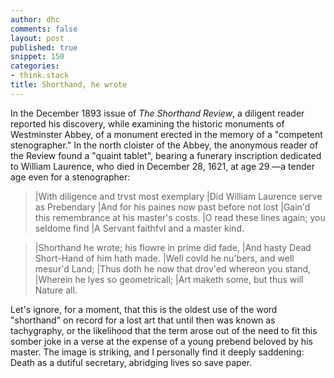 ```yaml
---
author: dhc
comments: false
layout: post
published: true
snippet: 150
categories:
- think.stack
title: Shorthand, he wrote 
---
```


In the December 1893 issue of *The Shorthand Review*, a diligent reader reported his discovery, while examining the historic monuments of Westminster Abbey, of a monument erected in the memory of a "competent stenographer." In the north cloister of the Abbey, the anonymous reader of the Review found a "quaint tablet", bearing a funerary inscription dedicated to William Laurence, who died in December 28, 1621, at age 29 —a tender age even for a stenographer:

>|With diligence and trvst most exemplary
>|Did William Laurence serve as Prebendary
>|And for his paines now past before not lost
>|Gain'd this remembrance at his master's costs.
>|O read these lines again; you seldome find
>|A Servant faithfvl and a master kind.

>|Shorthand he wrote; his flowre in prime did fade,
>|And hasty Dead Short-Hand of him hath made.
>|Well covld he nu'bers, and well mesur'd Land;
>|Thus doth he now that drov'ed whereon you stand,
>|Wherein he lyes so geometricall;
>|Art maketh some, but thus will Nature all.

Let's ignore, for a moment, that this is the oldest use of the word "shorthand" on record for a lost art that until then was known as tachygraphy, or the likelihood that the term arose out of the need to fit this somber joke in a verse at the expense of a young prebend beloved by his master. The image is striking, and I personally find it deeply saddening: Death as a dutiful secretary, abridging lives so save paper.
